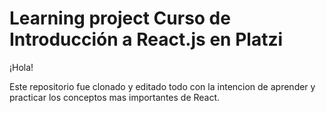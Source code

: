 # Learning project Curso de Introducción a React.js en Platzi

¡Hola!

Este repositorio fue clonado y editado todo con la intencion de aprender y practicar los conceptos mas importantes de React. 